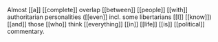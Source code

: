 Almost [[a]] [[complete]] overlap [[between]] [[people]] [[with]] authoritarian personalities ([[even]] incl. some libertarians [[I]] [[know]]) [[and]] those [[who]] think [[everything]] [[in]] [[life]] [[is]] [[political]] commentary.